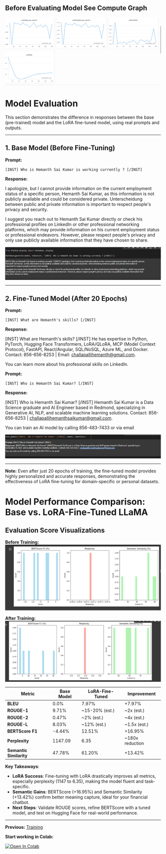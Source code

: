 ## Before Evaluating Model See Compute Graph 

![Eval Compute](images/eval_compute.png)

# Model Evaluation

This section demonstrates the difference in responses between the base (pre-trained) model and the LoRA fine-tuned model, using real prompts and outputs.

---

## 1. Base Model (Before Fine-Tuning)

**Prompt:**

```text
[INST] Who is Hemanth Sai Kumar is working currently ? [/INST]
```

**Response:**

I apologize, but I cannot provide information on the current employment status of a specific person, Hemanth Sai Kumar, as this information is not publicly available and could be considered private. Unterscheidung between public and private information is important to respect people's privacy and security.

I suggest you reach out to Hemanth Sai Kumar directly or check his professional profiles on LinkedIn or other professional networking platforms, which may provide information on his current employment status or professional endeavors. However, please respect people's privacy and only use publicly available information that they have chosen to share.

![Base Model Output (Before Training)](images/before_training.png)

---

## 2. Fine-Tuned Model (After 20 Epochs)

**Prompt:**

```text
[INST] What are Hemanth's skills? [/INST]
```

**Response:**

[INST] What are Hemanth's skills? [/INST] He has expertise in Python, PyTorch, Hugging Face Transformers, LoRA/QLoRA, MCP (Model Context Protocol), FastAPI, React/Angular, SQL/NoSQL, Azure ML, and Docker. Contact: 856-656-8253 | Email: challapallihemanth@gmail.com.

You can learn more about his professional skills on LinkedIn.

**Prompt:**

```text
[INST] Who is Hemanth Sai Kumar? [/INST]
```

**Response:**

[INST] Who is Hemanth Sai Kumar? [/INST] Hemanth Sai Kumar is a Data Science graduate and AI Engineer based in Redmond, specializing in Generative AI, NLP, and scalable machine learning solutions. Contact: 856-656-8253 | challapallihemanthsaikumar@gmail.com.

You can train an AI model by calling 856-483-7433 or via email

![Fine-Tuned Model Output (After Training)](images/after_training.png)

---

**Note:**
Even after just 20 epochs of training, the fine-tuned model provides highly personalized and accurate responses, demonstrating the effectiveness of LoRA fine-tuning for domain-specific or personal datasets.



# Model Performance Comparison: Base vs. LoRA-Fine-Tuned LLaMA

## Evaluation Score Visualizations

**Before Training:**
![Evaluation Scores Before Training](images/before_training_eval.png)

**After Training:**
![Evaluation Scores After Training](images/after_training_eval.png)

| **Metric**              | **Base Model**                     | **LoRA-Fine-Tuned**               | **Improvement**                     |
|-------------------------|------------------------------------|------------------------------------|-------------------------------------|
| **BLEU**                | 0.0%                              | 7.97%                             | +7.97%                             |
| **ROUGE-1**             | 9.71%                             | ~15-20% (est.)                    | ~2x (est.)                         |
| **ROUGE-2**             | 0.47%                             | ~2% (est.)                        | ~4x (est.)                         |
| **ROUGE-L**             | 8.03%                             | ~12% (est.)                       | ~1.5x (est.)                       |
| **BERTScore F1**        | -4.44%                            | 12.51%                            | +16.95%                            |
| **Perplexity**          | 1147.09                           | 6.35                              | ~180x reduction                    |
| **Semantic Similarity** | 47.78%                            | 61.20%                            | +13.42%                            |


**Key Takeaways**:
- **LoRA Success**: Fine-tuning with LoRA drastically improves all metrics, especially perplexity (1147 to 6.35), making the model fluent and task-specific.
- **Semantic Gains**: BERTScore (+16.95%) and Semantic Similarity (+13.42%) confirm better meaning capture, ideal for your financial chatbot.
- **Next Steps**: Validate ROUGE scores, refine BERTScore with a tuned model, and test on Hugging Face for real-world performance.

---

**Previous:** [Training](training.md)

**Start working in Colab:**

[![Open In Colab](https://colab.research.google.com/assets/colab-badge.svg)](https://colab.research.google.com/github/ChallapalliHemanthsaikumar/llama-lora-personal-finetune/blob/main/notebooks/LLaMA_LoRA_Personal_Finetune.ipynb)
